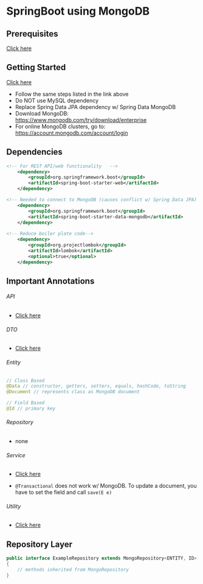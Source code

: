 # SpringBoot using MongoDB

## Prerequisites

<a href="https://github.com/alanngo/SpringBoot/blob/master/README.md#prerequisites">Click here</a>

## Getting Started
<a href="https://github.com/alanngo/SpringBoot/blob/master/README.md#getting-started">Click here</a>
- Follow the same steps listed in the link above
- Do NOT use MySQL dependency 
- Replace Spring Data JPA dependency w/ Spring Data MongoDB
- Download MongoDB: https://www.mongodb.com/try/download/enterprise
- For online MongoDB clusters, go to: https://account.mongodb.com/account/login

## Dependencies

```xml
<!-- For REST API/web functionality   -->
    <dependency>
        <groupId>org.springframework.boot</groupId>
        <artifactId>spring-boot-starter-web</artifactId>
    </dependency>

<!-- Needed to connect to MongoDB (causes conflict w/ Spring Data JPA)   -->
    <dependency>
        <groupId>org.springframework.boot</groupId>
        <artifactId>spring-boot-starter-data-mongodb</artifactId>
    </dependency>
    
<!-- Reduce boiler plate code-->
    <dependency>
        <groupId>org.projectlombok</groupId>
        <artifactId>lombok</artifactId>
        <optional>true</optional>
    </dependency>
```


## Important Annotations

###### API
- <a href="https://github.com/alanngo/SpringBoot/blob/master/README.md#api">Click here</a>

###### DTO
- <a href="https://github.com/alanngo/SpringBoot/blob/master/README.md#dto">Click here</a>


###### Entity
```java
// Class Based
@Data // constructor, getters, setters, equals, hashCode, toString 
@Document // represents class as MongoDB document

// Field Based
@Id // primary key
```

    
###### Repository
   - none
    
###### Service
- <a href="https://github.com/alanngo/SpringBoot/blob/master/README.md#service">Click here</a>

- ``@Transactional`` does not work w/ MongoDB. To update a document, you have to set the field and call ``save(E e)``
###### Utility
- <a href="https://github.com/alanngo/SpringBoot/blob/master/README.md#utility">Click here</a>


## Repository Layer
```java
public interface ExampleRepository extends MongoRepository<ENTITY, ID>
{
    // methods inherited from MongoRepository
}
```
